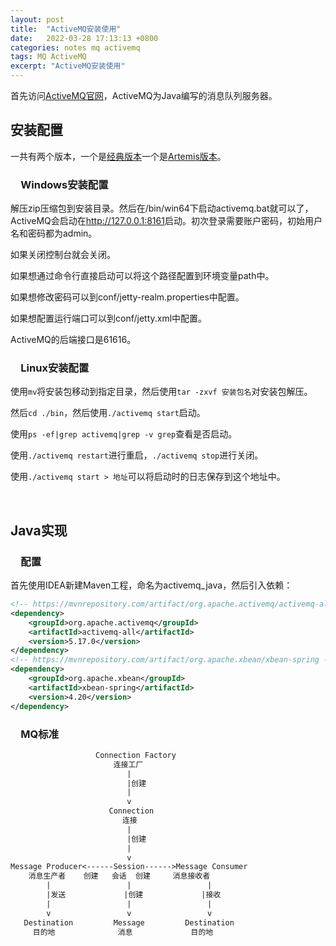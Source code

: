 ```yaml
---
layout: post
title:  "ActiveMQ安装使用"
date:   2022-03-28 17:13:13 +0800
categories: notes mq activemq
tags: MQ ActiveMQ
excerpt: "ActiveMQ安装使用"
---
```


首先访问[ActiveMQ官网](https://activemq.apache.org/)，ActiveMQ为Java编写的消息队列服务器。

## 安装配置

一共有两个版本，一个是[经典版本](https://activemq.apache.org/components/classic/download/)一个是[Artemis版本](https://activemq.apache.org/components/artemis/download/)。

### &emsp;Windows安装配置

解压zip压缩包到安装目录。然后在/bin/win64下启动activemq.bat就可以了，ActiveMQ会启动在<http://127.0.0.1:8161>启动。初次登录需要账户密码，初始用户名和密码都为admin。

如果关闭控制台就会关闭。

如果想通过命令行直接启动可以将这个路径配置到环境变量path中。

如果想修改密码可以到conf/jetty-realm.properties中配置。

如果想配置运行端口可以到conf/jetty.xml中配置。

ActiveMQ的后端接口是61616。

### &emsp;Linux安装配置

使用`mv`将安装包移动到指定目录，然后使用`tar -zxvf 安装包名`对安装包解压。

然后`cd ./bin`，然后使用`./activemq start`启动。

使用`ps -ef|grep activemq|grep -v grep`查看是否启动。

使用`./activemq restart`进行重启，`./activemq stop`进行关闭。

使用`./activemq start > 地址`可以将启动时的日志保存到这个地址中。

&emsp;

## Java实现

### &emsp;配置

首先使用IDEA新建Maven工程，命名为activemq_java，然后引入依赖：

```xml
<!-- https://mvnrepository.com/artifact/org.apache.activemq/activemq-all -->
<dependency>
    <groupId>org.apache.activemq</groupId>
    <artifactId>activemq-all</artifactId>
    <version>5.17.0</version>
</dependency>
<!-- https://mvnrepository.com/artifact/org.apache.xbean/xbean-spring -->
<dependency>
    <groupId>org.apache.xbean</groupId>
    <artifactId>xbean-spring</artifactId>
    <version>4.20</version>
</dependency>
```

### &emsp;MQ标准

```txt
                   Connection Factory
                       连接工厂
                          |
                          |创建
                          |
                          v
                      Connection
                         连接
                          |
                          |创建
                          |
                          v
Message Producer<------Session------>Message Consumer
    消息生产者    创建   会话  创建     消息接收者
        |                 |                 |
        |发送             |创建             |接收
        |                 |                 |
        v                 v                 v
   Destination         Message         Destination
     目的地              消息             目的地
```

```
